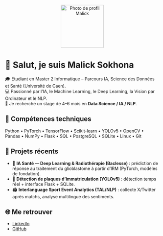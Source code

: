 <p align="center">
  <img src="https://avatars.githubusercontent.com/u/00000000?v=4" alt="Photo de profil Malick" width="140" />
</p>

# 👋 Salut, je suis Malick Sokhona

🎓 Étudiant en Master 2 Informatique – Parcours IA, Science des Données et Santé (Université de Caen).  
💻 Passionné par l’IA, le Machine Learning, le Deep Learning, la Vision par Ordinateur et le NLP.  
🚀 Je recherche un stage de 4–6 mois en **Data Science / IA / NLP**.

## 🧠 Compétences techniques
Python • PyTorch • TensorFlow • Scikit-learn • YOLOv5 • OpenCV • Pandas • NumPy • Flask • SQL • PostgreSQL • SQLite • Linux • Git

## 🧪 Projets récents
- 🩻 **IA Santé — Deep Learning & Radiothérapie (Baclesse)** : prédiction de réponse au traitement du glioblastome à partir d’IRM (PyTorch, modèles de fondation).  
- 🚗 **Détection de plaques d’immatriculation (YOLOv5)** : détection temps réel + interface Flask + SQLite.  
- 🏟️ **Interlanguage Sport Event Analytics (TAL/NLP)** : collecte X/Twitter après matchs, analyse multilingue des sentiments.

## 🌐 Me retrouver
- [LinkedIn]([https://www.linkedin.com/in/maliki](https://www.linkedin.com/in/malick-sokhona/))  
- [GitHub](https://github.com/malikiskn)
